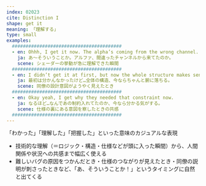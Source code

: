 ```yaml
---
index: 02023
cite: Distinction I
shape: get it
meaning: 「理解する」
type: small
examples:
  ########################################
  - en: Ohhh, I get it now. The alpha’s coming from the wrong channel.
    ja: あ〜そういうことか。アルファ、間違ったチャンネルから来てたのか。
    scene: シェーダーの挙動が急に理解できた瞬間
  ########################################
  - en: I didn’t get it at first, but now the whole structure makes sense.
    ja: 最初は分かんなかったけど…全体の構造、今ならちゃんと腑に落ちる。
    scene: 同僚の設計意図がようやく見えたとき
  ########################################
  - en: Okay yeah, I get why they needed that constraint now.
    ja: なるほど…なんであの制約入れてたのか、今なら分かる気がする。
    scene: 仕様の裏にある意図を察したときの共感
  ########################################
---
```


「わかった」「理解した」「把握した」といった意味のカジュアルな表現

- 技術的な理解（＝ロジック・構造・仕様などが頭に入った瞬間）から、人間関係や状況への共感まで幅広く使える
- 難しいバグの原因をつかんだとき・仕様のつながりが見えたとき・同僚の説明が刺さったときなど、「あ、そういうことか！」というタイミングに自然と出てくる
